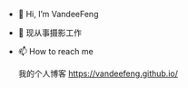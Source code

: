 - 👋 Hi, I’m VandeeFeng
- 👀 现从事摄影工作
- 📫 How to reach me 

     我的个人博客 https://vandeefeng.github.io/

<!---

